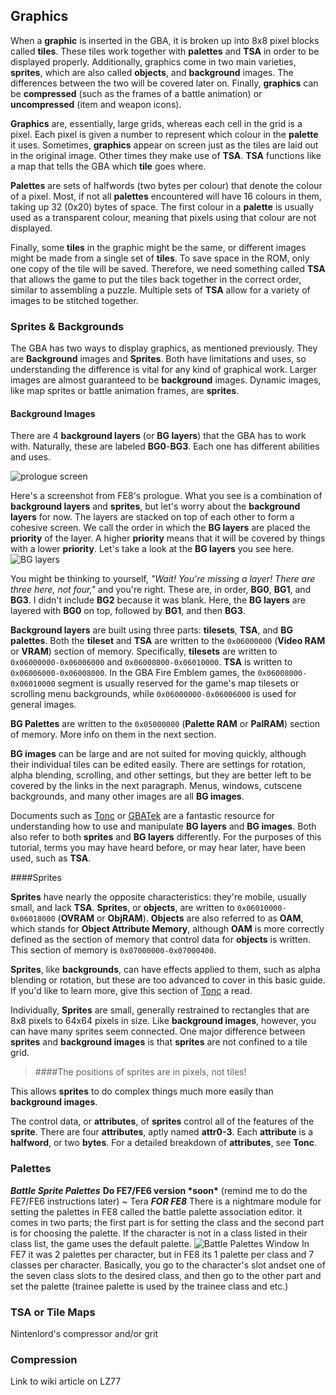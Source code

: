 
## Graphics

When a **graphic** is inserted in the GBA, it is broken up into 8x8 pixel
blocks called **tiles**. These tiles work together with **palettes** and
**TSA** in order to be displayed properly. Additionally, graphics come in two
main varieties, **sprites**, which are also called **objects**, and
**background** images. The differences between the two will be covered later
on. Finally, **graphics** can be **compressed** (such as the frames of a battle
animation) or **uncompressed** (item and weapon icons).

**Graphics** are, essentially, large grids, whereas each cell in the grid is a
pixel. Each pixel is given a number to represent which colour in the
**palette** it uses. Sometimes, **graphics** appear on screen just as the tiles
are laid out in the original image. Other times they make use of **TSA**.
**TSA** functions like a map that tells the GBA which **tile** goes where. 

**Palettes** are sets of halfwords (two bytes per colour) that denote the
colour of a pixel. Most, if not all **palettes** encountered will have 16
colours in them, taking up 32 (0x20) bytes of space. The first colour in a
**palette** is usually used as a transparent colour, meaning that pixels using
that colour are not displayed. 

Finally, some **tiles** in the graphic might be the same, or different images
might be made from a single set of **tiles**. To save space in the ROM, only
one copy of the tile will be saved. Therefore, we need something called **TSA**
that allows the game to put the tiles back together in the correct order,
similar to assembling a puzzle. Multiple sets of **TSA** allow for a variety of
images to be stitched together.

### Sprites & Backgrounds

The GBA has two ways to display graphics, as mentioned previously. They are
**Background** images and **Sprites**. Both have limitations and uses, so
understanding the difference is vital for any kind of graphical work. Larger
images are almost guaranteed to be **background** images. Dynamic images, like
map sprites or battle animation frames, are **sprites**.

#### Background Images

There are 4 **background layers**  (or **BG layers**) that the GBA has to work
with. Naturally, these are labeled **BG0**-**BG3**. Each one has different
abilities and uses.

![prologue screen](http://puu.sh/rGX81/7903256b06.png "What you see") 

Here's a screenshot from FE8's prologue. What you see is a combination of
**background layers** and **sprites**, but let's worry about the **background
layers** for now. The layers are stacked on top of each other to form a
cohesive screen. We call the order in which the **BG layers** are placed the
**priority** of the layer. A higher **priority** means that it will be covered
by things with a lower **priority**. Let's take a look at the **BG layers** you
see here.  ![BG layers](http://puu.sh/rGXRG/6bdf9eb8c1.png "0, 1, 3")

You might be thinking to yourself, *"Wait! You're missing a layer! There are
three here, not four,"* and you're right. These are, in order, **BG0**,
**BG1**, and **BG3**. I didn't include **BG2** because it was blank.  Here, the
**BG layers** are layered with **BG0** on top, followed by **BG1**, and then
**BG3**.

**Background layers** are built using three parts: **tilesets**, **TSA**, and
**BG palettes**. Both the **tileset** and **TSA** are written to the
`0x06000000` (**Video RAM** or **VRAM**) section of memory. Specifically,
**tilesets** are written to `0x06000000-0x06006000` and
`0x06008000-0x06010000`. **TSA** is written to `0x06006000-0x06008000`. In the
GBA Fire Emblem games, the `0x06008000-0x06010000` segment is usually reserved
for the game's map tilesets or scrolling menu backgrounds, while
  `0x06000000-0x06006000` is used for general images. 

**BG Palettes** are written to the `0x05000000` (**Palette RAM** or **PalRAM**)
section of memory. More info on them in the next section.

**BG images** can be large and are not suited for moving quickly, although
their individual tiles can be edited easily. There are settings for rotation,
alpha blending, scrolling, and other settings, but they are better left to be
covered by the links in the next paragraph. Menus, windows, cutscene
backgrounds, and many other images are all **BG images**.

Documents such as [Tonc](http://www.coranac.com/tonc/text/toc.htm) or
[GBATek](http://problemkaputt.de/gbatek.htm) are a fantastic resource for
understanding how to use and manipulate **BG layers** and **BG images**. Both
also refer to both **sprites** and **BG layers** differently. For the purposes
of this tutorial, terms you may have heard before, or may hear later, have been
used, such as **TSA**.

####Sprites

**Sprites** have nearly the opposite characteristics: they're mobile, usually
small, and lack **TSA**. **Sprites**, or **objects**, are written to
`0x06010000-0x06018000` (**OVRAM** or **ObjRAM**). **Objects** are also
referred to as **OAM**, which stands for **Object Attribute Memory**, although
**OAM** is more correctly defined as the section of memory that control data
for **objects** is written. This section of memory is `0x07000000-0x07000400`.

**Sprites**, like **backgrounds**, can have effects applied to them, such as
alpha blending or rotation, but these are too advanced to cover in this basic
guide. If you'd like to learn more, give this section of
[Tonc](http://www.coranac.com/tonc/text/regobj.htm "Tonc") a read. 

Individually, **Sprites** are small, generally restrained to rectangles that
are 8x8 pixels to 64x64 pixels in size. Like **background images**, however,
you can have many sprites seem connected. One major difference between
**sprites** and **background images** is that **sprites** are not confined to a
tile grid.  

>####The positions of sprites are in pixels, not tiles!

This allows **sprites** to do complex things much more easily than **background
images**.

The control data, or **attributes**, of **sprites** control all of the features
of the **sprite**. There are four **attributes**, aptly named **attr0-3**. Each
**attribute** is a **halfword**, or two **bytes**. For a detailed breakdown of
**attributes**, see **Tonc**.


### Palettes

***Battle Sprite Palettes***
**Do FE7/FE6 version \*soon\*** (remind me to do the FE7/FE6 instructions
later) ~ Tera ***FOR FE8***
There is a nightmare module for setting the palettes in FE8 called the battle
palette association editor.  it comes in two parts; the first part is for
setting the class and the second part is for choosing the palette.  If the
character is not in a class listed in their class list, the game uses the
default palette.  ![Battle Palettes
Window](http://feuniverse.us/uploads/default/original/2X/5/58ea14b5a8feaf581fb85d6166ee103fbce64073.png)
In FE7 it was 2 palettes per character, but in FE8 its 1 palette per class and
7 classes per character. Basically, you go to the character's slot andset one
of the seven class slots to the desired class, and then go to the other part
and set the palette (trainee palette is used by the trainee class and etc.)

### TSA or Tile Maps

Nintenlord's compressor and/or grit

### Compression

Link to wiki article on LZ77

